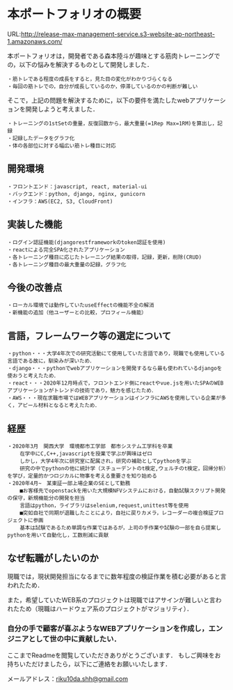 # 本ポートフォリオの概要

URL:http://release-max-management-service.s3-website-ap-northeast-1.amazonaws.com/

本ポートフォリオは，開発者である森本陸斗が趣味とする筋肉トレーニングでの，以下の悩みを解決するものとして開発しました．

    ・筋トレである程度の成長をすると，見た目の変化がわかりづらくなる
    ・毎回の筋トレでの，自分が成長しているのか，停滞しているのかの判断が難しい
そこで，上記の問題を解決するために，以下の要件を満たしたwebアプリケーションを開発しようと考えました．

    ・トレーニングの1stSetの重量，反復回数から，最大重量(=1Rep Max=1RM)を算出し，記録
    ・記録したデータをグラフ化
    ・体の各部位に対する幅広い筋トレ種目に対応

## 開発環境

    ・フロントエンド：javascript, react, material-ui
    ・バックエンド：python, django, nginx, gunicorn
    ・インフラ：AWS(EC2, S3, CloudFront)

## 実装した機能
    ・ログイン認証機能(djangorestframeworkのtoken認証を使用)
    ・reactによる完全SPA化されたアプリケーション
    ・各トレーニング種目に応じたトレーニング結果の取得，記録，更新，削除(CRUD)
    ・各トレーニング種目の最大重量の記録，グラフ化
    
## 今後の改善点
    ・ローカル環境では動作していたuseEffectの機能不全の解消
    ・新機能の追加（他ユーザーとの比較，プロフィール機能）
    
## 言語，フレームワーク等の選定について
    ・python・・・大学4年次での研究活動にて使用していた言語であり，現職でも使用している言語である故に，馴染みが深いため．
    ・django・・・pythonでwebアプリケーションを開発するなら最も使われているdjangoを使おうと考えたため．
    ・react・・・2020年12月時点で，フロントエンド側にreactやvue.jsを用いたSPAのWEBアプリケーションがトレンドの技術であり，魅力を感じたため．
    ・AWS・・・現在求職市場ではWEBアプリケーションはインフラにAWSを使用している企業が多く，アピール材料となると考えたため．
    
## 経歴
    ・2020年3月　関西大学　環境都市工学部　都市システム工学科を卒業
        在学中にC,C++,javascriptを授業で学ぶが興味はゼロ
        しかし，大学4年次に研究室に配属され，研究の補助としてpythonを学ぶ
        研究の中でpythonの他に統計学（スチューデントのt検定,ウェルチのt検定，回帰分析）を学び，定量的かつロジカルに物事を考える重要さを知り始める
    ・2020年4月~　某東証一部上場企業のSEとして勤務
        ■お客様先でopenstackを用いた大規模NFVシステムにおける，自動試験スクリプト開発の保守，新規機能分の開発を担当
        言語はpython，ライブラリはselenium,request,unittest等を使用
        ■突如自社で同期が退職したことにより，自社に戻りカメラ，レコーダーの複合検証プロジェクトに参画
        基本は試験であるため単調な作業ではあるが，上司の手作業や試験の一部を自ら提案しpythonを用いて自動化し，工数削減に貢献
   
## なぜ転職がしたいのか
現職では，現状開発担当になるまでに数年程度の検証作業を積む必要があると言われたため．

また，希望していたWEB系のプロジェクトは現職ではアサインが難しいと言われたため（現職はハードウェア系のプロジェクトがマジョリティ）．

### 自分の手で顧客が喜ぶようなWEBアプリケーションを作成し，エンジニアとして世の中に貢献したい．

ここまでReadmeを閲覧していただきありがとうございます．
もしご興味をお持ちいただけましたら，以下にご連絡をお願いいたします．

メールアドレス：riku10da.shh@gmail.com
    
